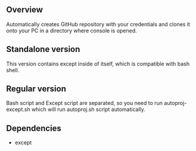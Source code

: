 ## Overview
Automatically creates GitHub repository with your credentials and clones it onto your PC in
a directory where console is opened.

## Standalone version
This version contains except inside of itself, which is compatible with bash shell.

## Regular version
Bash script and Except script are separated, so you need to run autoproj-except.sh which
will run autoproj.sh script automatically.

## Dependencies
- except